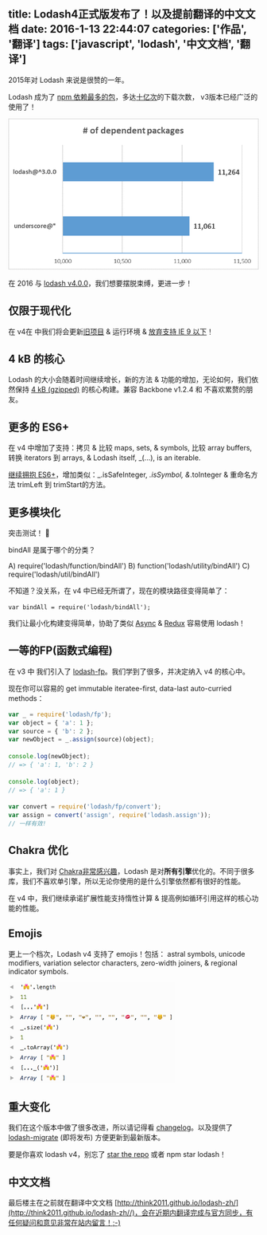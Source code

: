 title: Lodash4正式版发布了！以及提前翻译的中文文档
date: 2016-1-13 22:44:07
categories: ['作品', '翻译']
tags: ['javascript', 'lodash', '中文文档', '翻译']
---

2015年对 Lodash 来说是很赞的一年。

Lodash 成为了 [npm 依赖最多的包](https://gist.github.com/anvaka/8e8fa57c7ee1350e3491#file-01-most-dependent-upon-md)，多达[十亿次](http://npm-stat.com/charts.html?package=&author=jdalton)的下载次数， v3版本已经广泛的使用了！

![](/images/lodash4-intro-1.png)

在 2016 与 [lodash v4.0.0](https://github.com/lodash/lodash/wiki/Changelog#v400)，我们想要摆脱束缚，更进一步！

## 仅限于现代化

<!-- more -->

在 v4在 中我们将会更新[旧项目](https://github.com/lodash-archive) & 运行环境 & [放弃支持 IE 9 以下](https://www.microsoft.com/en-us/WindowsForBusiness/End-of-IE-support)！

## 4 kB 的核心

Lodash 的大小会随着时间继续增长，新的方法 & 功能的增加，无论如何，我们依然保持 [4 kB (gzipped)](https://github.com/lodash/lodash/tree/4.0.0/dist) 的核心构建。兼容 Backbone v1.2.4 和 不喜欢累赘的朋友。

## 更多的 ES6+

在 v4 中增加了支持：拷贝 & 比较 maps, sets, & symbols, 比较 array buffers, 转换 iterators 到 arrays, & Lodash itself, _(...), is an iterable.

[继续拥抱 ES6+](https://github.com/lodash/lodash/tree/4.0.0-es/)，增加类似：_.isSafeInteger, _.isSymbol, &_.toInteger & 重命名方法 trimLeft 到 trimStart的方法。

## 更多模块化

突击测试！ 📣

bindAll 是属于哪个的分类？

A) require('lodash/function/bindAll')
B) function('lodash/utility/bindAll')
C) require('lodash/util/bindAll')

不知道？没关系，在 v4 中已经无所谓了，现在的模块路径变得简单了：

`var bindAll = require('lodash/bindAll');`

我们让最小化构建变得简单，协助了类似 [Async](https://github.com/caolan/async/pull/996) & [Redux](https://github.com/rackt/redux/pull/611) 容易使用 lodash！

## 一等的FP(函数式编程)

在 v3 中 我们引入了 [lodash-fp](https://github.com/lodash-archive/lodash-fp)。我们学到了很多，并决定纳入 v4 的核心中。

现在你可以容易的 get immutable iteratee-first, data-last auto-curried methods：

```js
var _ = require('lodash/fp');
var object = { 'a': 1 };
var source = { 'b': 2 };
var newObject = _.assign(source)(object);

console.log(newObject);
// => { 'a': 1, 'b': 2 }

console.log(object);
// => { 'a': 1 }

var convert = require('lodash/fp/convert');
var assign = convert('assign', require('lodash.assign'));
// 一样有效!
```

## Chakra 优化

事实上，我们对 [Chakra非常感兴趣](https://blogs.windows.com/msedgedev/2015/12/05/open-source-chakra-core/)，Lodash 是对**所有引擎**优化的。不同于很多库，我们不喜欢单引擎，所以无论你使用的是什么引擎依然都有很好的性能。

在 v4 中，我们继续承诺扩展性能支持惰性计算 & 提高例如循环引用这样的核心功能的性能。

## Emojis

更上一个档次，Lodash v4 支持了 emojis！包括：
astral symbols, unicode modifiers, variation selector characters, zero-width joiners, & regional indicator symbols.

![](/images/lodash4-intro-2.png)

## 重大变化

我们在这个版本中做了很多改进，所以请记得看 [changelog](https://github.com/lodash/lodash/wiki/Changelog#compatibility-warnings)。以及提供了 [lodash-migrate](https://www.npmjs.com/package/lodash-migrate) (即将发布) 方便更新到最新版本。

要是你喜欢 lodash v4，别忘了 [star the repo](https://github.com/lodash/lodash/stargazers) 或者 npm star lodash！

## 中文文档

最后楼主在之前就在翻译中文文档 [http://think2011.github.io/lodash-zh/](http://think2011.github.io/lodash-zh//)，会在近期内翻译完成与官方同步，有任何疑问和意见非常在站内留言！;-)